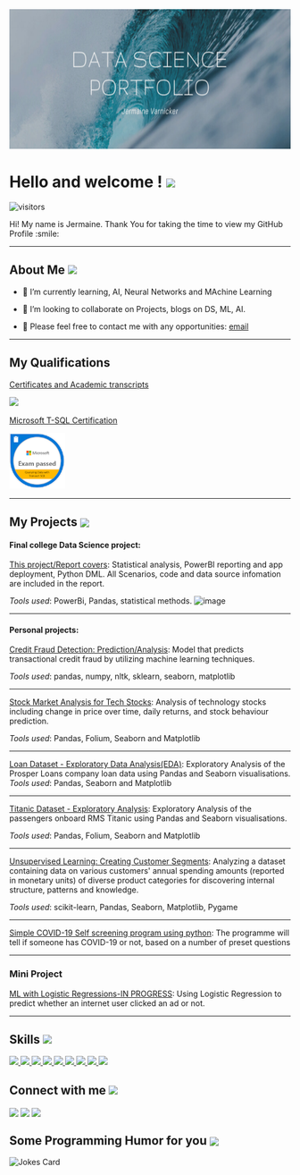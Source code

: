<div align="center">
<img width="100%"height="250px"src="https://raw.githubusercontent.com/JermaineV/JermaineV.github.io/main/images/Data%20science%20portfolio.png" alt="cover" />
</div>

<h1> Hello and welcome <Developers/>! <img src = "https://raw.githubusercontent.com/MartinHeinz/MartinHeinz/master/wave.gif" width = 50px> </h1>
<p align='center'>

![visitors](https://visitor-badge.glitch.me/badge?page_id=JermaineV.JermaineV)

</p>
<div size='20px'> Hi! My name is Jermaine. Thank You for taking the time to view my GitHub Profile :smile: 
</div>
  
---
<h2> About Me <img src = "https://media0.giphy.com/media/KDDpcKigbfFpnejZs6/giphy.gif?cid=ecf05e47oy6f4zjs8g1qoiystc56cu7r9tb8a1fe76e05oty&rid=giphy.gif" width = 100px></h2></h2>


- 🌱 I’m currently learning, AI, Neural Networks and MAchine Learning

- 👯 I’m looking to collaborate on Projects, blogs on DS, ML, AI.  

- 💬 Please feel free to contact me with any opportunities: <a href="jvarnicker@gmail.com">email</a> 

---
<h2> My Qualifications </h2>


[Certificates and Academic transcripts](https://github.com/JermaineV/JermaineV.github.io/blob/13a1326e545d2040b9740d11be64072125ec358e/pdf/pdfjoiner%20(1).pdf)

<img src='https://media.giphy.com/media/fxT3qQ7NRbvP3Nle7V/giphy.gif' width = '100px'>


[Microsoft T-SQL Certification](https://www.credly.com/badges/b509cdcd-1d97-4ab1-8220-4e6a40f17179/public_url)

<img src='https://github.com/JermaineV/JermaineV.github.io/blob/d10bbad4ecb2fe620147ffc05e6a2589ab3e3e99/images/exam-761-querying-data-with-transact-sql.png' width = '100px'>

---
<h2> My Projects <img align='center'src='https://media.giphy.com/media/Cym9mYz9B5LpKJ8s2X/giphy.gif' width = '32px'></h2>

#### Final college Data Science project:
[This project/Report covers](https://github.com/JermaineV/JermaineV.github.io/blob/d48fc08d8aa787c23c76c7c268fdecece66d38e4/projects/82554fad24fc8c51be8c00565dcc62beb5b86660.pdf): Statistical analysis, PowerBI reporting and app deployment, Python DML. All Scenarios, code and data source infomation are included in the report.


*Tools used*: PowerBi, Pandas, statistical methods.
![image](https://user-images.githubusercontent.com/78037138/198569998-ceca43ca-c7e4-43cd-90a1-750abdd02368.png)

---
#### Personal projects:

[Credit Fraud Detection: Prediction/Analysis](https://github.com/JermaineV/JermaineV.github.io/blob/8a2abfaf8b460c895b00a8b8c990d91c0091e881/projects/credit_fraud_detection.ipynb.ipynb): Model that predicts transactional credit fraud by utilizing machine learning techniques. 

*Tools used*: pandas, numpy, nltk, sklearn, seaborn, matplotlib

---
[Stock Market Analysis for Tech Stocks](https://github.com/JermaineV/JermaineV.github.io/blob/afb69756970cbd6b8f99f12eb3c8239a478ed92b/projects/Stock%20Market%20Analysis/Stock%20Market%20Analysis%20for%20Tech%20Stocks.ipynb): Analysis of technology stocks including change in price over time, daily returns, and stock behaviour prediction.

*Tools used*: Pandas, Folium, Seaborn and Matplotlib

---
[Loan Dataset - Exploratory Data Analysis(EDA)](https://github.com/JermaineV/JermaineV.github.io/blob/64767819f9348fc10f7b66cb0078c57dcd89af55/projects/sub3/Part_I_exploration%20(2).ipynb): Exploratory Analysis of the Prosper Loans company loan data using Pandas and Seaborn visualisations.
*Tools used*: Pandas, Seaborn and Matplotlib

---
[Titanic Dataset - Exploratory Analysis](https://github.com/JermaineV/JermaineV.github.io/blob/6a4073a5f40449dcfef267ba95b3a2a8cb1891a6/projects/Titanic%20Dataset%20-%20Exploratory%20Analysis.ipynb): Exploratory Analysis of the passengers onboard RMS Titanic using Pandas and Seaborn visualisations.

*Tools used*: Pandas, Folium, Seaborn and Matplotlib

---
[Unsupervised Learning: Creating Customer Segments](https://github.com/JermaineV/JermaineV.github.io/blob/3cd011d8c890535696b4f633a4922cc58227dcb5/projects/Unsupervised%20Learning:%20Creating%20Customer%20Segments/customer_segments.ipynb): Analyzing a dataset containing data on various customers' annual spending amounts (reported in monetary units) of diverse product categories for discovering internal structure, patterns and knowledge.

*Tools used*: scikit-learn, Pandas, Seaborn, Matplotlib, Pygame

---
[Simple COVID-19 Self screening program using python](https://github.com/JermaineV/Simple-Covid-19-self-Screening-program.git): The programme will tell if someone has COVID-19 or not, based on a number of preset questions

---
### Mini Project
[ML with Logistic Regressions-IN PROGRESS](https://github.com/JermaineV/JermaineV.github.io/blob/4f4d21e6c144b47b171b41878d8247d1dc47251d/images/giphy.gif): Using Logistic Regression to predict whether an internet user clicked an ad or not.

---
<h2> Skills <img src = "https://media2.giphy.com/media/QssGEmpkyEOhBCb7e1/giphy.gif?cid=ecf05e47a0n3gi1bfqntqmob8g9aid1oyj2wr3ds3mg700bl&rid=giphy.gif" width = 32px> </h2>
<a href= https://github.com/JermaineV?tab=repositories&q=&type=&language=python&sort= > <img width ='32px' src ='https://raw.githubusercontent.com/rahulbanerjee26/githubAboutMeGenerator/main/icons/python.svg'> </a>
<a href= https://github.com/JermaineV?tab=repositories&q=&type=&language=scikit&sort= > <img width ='32px' src ='https://raw.githubusercontent.com/rahulbanerjee26/githubAboutMeGenerator/main/icons/scikit.svg'> </a>
<a href= https://github.com/JermaineV?tab=repositories&q=&type=&language=cpp&sort= > <img width ='32px' src ='https://raw.githubusercontent.com/rahulbanerjee26/githubAboutMeGenerator/main/icons/cpp.svg'> </a>
<a href= https://github.com/JermaineV?tab=repositories&q=&type=&language=sqlite&sort= > <img width ='32px' src ='https://raw.githubusercontent.com/rahulbanerjee26/githubAboutMeGenerator/main/icons/sqlite.svg'> </a>
<a href= https://github.com/JermaineV?tab=repositories&q=&type=&language=pytorch&sort= > <img width ='32px' src ='https://raw.githubusercontent.com/rahulbanerjee26/githubAboutMeGenerator/main/icons/pytorch.svg'> </a>
<a href= https://github.com/JermaineV?tab=repositories&q=&type=&language=hadoop&sort= > <img width ='32px' src ='https://raw.githubusercontent.com/rahulbanerjee26/githubAboutMeGenerator/main/icons/hadoop.svg'> </a>
<a href= https://github.com/JermaineV?tab=repositories&q=&type=&language=mysql&sort= > <img width ='32px' src ='https://raw.githubusercontent.com/rahulbanerjee26/githubAboutMeGenerator/main/icons/mysql.svg'> </a>
<a href= https://github.com/JermaineV?tab=repositories&q=&type=&language=github&sort= > <img width ='32px' src ='https://raw.githubusercontent.com/rahulbanerjee26/githubAboutMeGenerator/main/icons/github.svg'> </a>
<a href= https://github.com/JermaineV?tab=repositories&q=&type=&language=rust&sort= > <img width ='32px' src ='https://raw.githubusercontent.com/rahulbanerjee26/githubAboutMeGenerator/main/icons/rust.svg'> </a>


<h2> Connect with me <img src='https://raw.githubusercontent.com/ShahriarShafin/ShahriarShafin/main/Assets/handshake.gif' width="100px"> </h2>
<a href = 'https://www.linkedin.com/in/jermaine-varnicker-315a8794'> <img width = '32px' align= 'center' src="https://raw.githubusercontent.com/rahulbanerjee26/githubAboutMeGenerator/main/icons/linked-in-alt.svg"/></a> 
<a href = 'https://jermainev.github.io/'> <img width = '32px' align= 'center' src="https://raw.githubusercontent.com/rahulbanerjee26/githubAboutMeGenerator/main/icons/portfolio.png"/></a> 
<a href = 'https://www.github.com/JermaineV'> <img width = '32px' align= 'center' src="https://raw.githubusercontent.com/rahulbanerjee26/githubAboutMeGenerator/main/icons/github.svg"/></a> 





<h2> Some Programming Humor for you <img align ='center' src='https://media2.giphy.com/media/UQDSBzfyiBKvgFcSTw/giphy.gif?cid=ecf05e47p3cd513axbek3f56ti3jzizq8hincw20jauyyfyw&rid=giphy.gif' width = '32px'></h2>

![Jokes Card](https://readme-jokes.vercel.app/api?theme=default)
